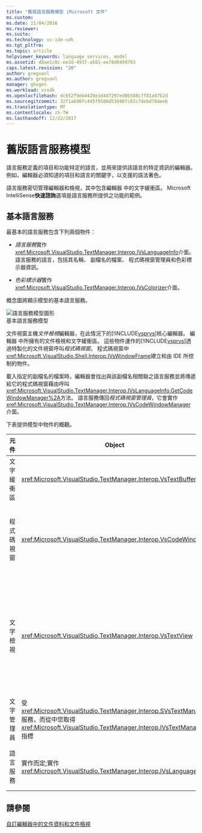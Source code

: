 ```yaml
---
title: "舊版語言服務模型 |Microsoft 文件"
ms.custom: 
ms.date: 11/04/2016
ms.reviewer: 
ms.suite: 
ms.technology: vs-ide-sdk
ms.tgt_pltfrm: 
ms.topic: article
helpviewer_keywords: language services, model
ms.assetid: d8ae1c0c-ee3d-4937-a581-ee78d0499793
caps.latest.revision: "20"
author: gregvanl
ms.author: gregvanl
manager: ghogen
ms.workload: vssdk
ms.openlocfilehash: dc652f9eb4428e1d4d7297ed8b588c7f81a07b2d
ms.sourcegitcommit: 32f1a690fc445f9586d53698fc82c7debd784eeb
ms.translationtype: MT
ms.contentlocale: zh-TW
ms.lasthandoff: 12/22/2017
---
```

# <a name="model-of-a-legacy-language-service"></a>舊版語言服務模型
語言服務定義的項目和功能特定的語言，並用來提供該語言的特定資訊的編輯器。 例如，編輯器必須知道的項目和語言的關鍵字，以支援的語法著色。  
  
 語言服務密切管理編輯器和檢視，其中包含編輯器 中的文字緩衝區。 Microsoft IntelliSense**快速諮詢**選項是語言服務所提供之功能的範例。  
  
## <a name="a-minimal-language-service"></a>基本語言服務  
 最基本的語言服務包含下列兩個物件：  
  
-   *語言服務*實作<xref:Microsoft.VisualStudio.TextManager.Interop.IVsLanguageInfo>介面。 語言服務的語言，包括其名稱、 副檔名的檔案、 程式碼視窗管理員和色彩標示器資訊。  
  
-   *色彩標示器*實作<xref:Microsoft.VisualStudio.TextManager.Interop.IVsColorizer>介面。  
  
 概念圖將顯示模型的基本語言服務。  
  
 ![語言服務模型圖形](../../extensibility/media/vslanguageservicemodel.gif "vsLanguageServiceModel")  
基本語言服務模型  
  
 文件視窗主機*文件檢視*編輯器，在此情況下的[!INCLUDE[vsprvs](../../code-quality/includes/vsprvs_md.md)]核心編輯器。 編輯器 中所擁有的文件檢視和文字緩衝區。 這些物件運作的[!INCLUDE[vsprvs](../../code-quality/includes/vsprvs_md.md)]透過特製化的文件視窗呼叫*程式碼視窗*。 程式碼視窗中<xref:Microsoft.VisualStudio.Shell.Interop.IVsWindowFrame>建立和由 IDE 所控制的物件。  
  
 載入指定的副檔名的檔案時，編輯器會找出與該副檔名相關聯之語言服務並將傳遞給它的程式碼視窗藉由呼叫<xref:Microsoft.VisualStudio.TextManager.Interop.IVsLanguageInfo.GetCodeWindowManager%2A>方法。 語言服務傳回*程式碼視窗管理員*，它會實作<xref:Microsoft.VisualStudio.TextManager.Interop.IVsCodeWindowManager>介面。  
  
 下表提供模型中物件的概觀。  
  
|元件|Object|功能|  
|---------------|------------|--------------|  
|文字緩衝區|<xref:Microsoft.VisualStudio.TextManager.Interop.VsTextBuffer>|Unicode 讀取/寫入文字資料流。 您可使用其他編碼的文字。|  
|程式碼視窗|<xref:Microsoft.VisualStudio.TextManager.Interop.VsCodeWindow>|文件視窗包含一個或多個文字檢視。 當[!INCLUDE[vsprvs](../../code-quality/includes/vsprvs_md.md)]是在多重文件介面 (MDI) 模式中，程式碼視窗是 MDI 子系。|  
|文字檢視|<xref:Microsoft.VisualStudio.TextManager.Interop.VsTextView>|可讓使用者瀏覽，並使用鍵盤和滑鼠來檢視文字視窗中。 做為編輯器，對使用者顯示的文字檢視。 您可以使用一般的編輯器視窗、 [輸出] 視窗和即時運算視窗中的文字檢視。 此外，您可以設定程式碼視窗中的一個或多個文字檢視。|  
|文字管理員|受<xref:Microsoft.VisualStudio.TextManager.Interop.SVsTextManager>服務，而從中您取得<xref:Microsoft.VisualStudio.TextManager.Interop.IVsTextManager>指標|維護常用資訊先前所述的所有元件都共用的元件。|  
|語言服務|實作而定;實作<xref:Microsoft.VisualStudio.TextManager.Interop.IVsLanguageInfo>|物件，提供特定語言資訊，例如語法反白顯示、 陳述式完成和大括號比對的編輯器。|  
  
## <a name="see-also"></a>請參閱  
 [自訂編輯器中的文件資料和文件檢視](../../extensibility/document-data-and-document-view-in-custom-editors.md)